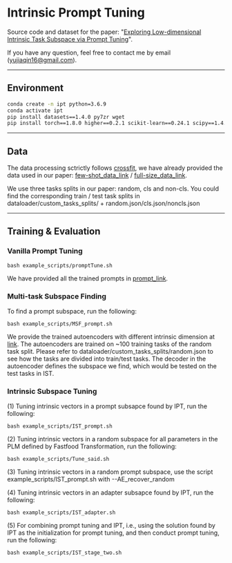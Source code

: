 # Intrinsic Prompt Tuning

Source code and dataset for the paper: "[Exploring Low-dimensional Intrinsic Task Subspace via Prompt Tuning](https://arxiv.org/abs/2110.07867)".

If you have any question, feel free to contact me by email (yujiaqin16@gmail.com).

***
## Environment

```bash
conda create -n ipt python=3.6.9
conda activate ipt
pip install datasets==1.4.0 py7zr wget
pip install torch==1.8.0 higher==0.2.1 scikit-learn==0.24.1 scipy==1.4.1 rouge==1.0.0 transformers==4.9.0 h5py==3.1.0 numpy==1.19.5
```
***
## Data

The data processing sctrictly follows [crossfit](https://github.com/INK-USC/CrossFit), we have already provided the data used in our paper: [few-shot_data_link](https://drive.google.com/file/d/1gooRoE81crfSa5iodzYCkQcGTJVTFEBu/view?usp=sharing) / [full-size_data_link](https://cloud.tsinghua.edu.cn/f/23dee716b51f45988c2f/?dl=1).

We use three tasks splits in our paper: random, cls and non-cls. You could find the corresponding train / test task splits in dataloader/custom_tasks_splits/ + random.json/cls.json/noncls.json

***
## Training & Evaluation 

### Vanilla Prompt Tuning
```shell
bash example_scripts/promptTune.sh
```

We have provided all the trained prompts in [prompt_link](https://cloud.tsinghua.edu.cn/f/e85b9604def14f4e8455/?dl=1).

### Multi-task Subspace Finding
To find a prompt subspace, run the following:
```shell
bash example_scripts/MSF_prompt.sh
```
We provide the trained autoencoders with different intrinsic dimension at [link](https://cloud.tsinghua.edu.cn/d/73b7c3e3d6f945f597ea/). The autoencoders are trained on ~100 training tasks of the random task split. Please refer to dataloader/custom_tasks_splits/random.json to see how the tasks are divided into train/test tasks. The decoder in the autoencoder defines the subspace we find, which would be tested on the test tasks in IST.

### Intrinsic Subspace Tuning
(1) Tuning intrinsic vectors in a prompt subsapce found by IPT, run the following: 
```shell
bash example_scripts/IST_prompt.sh
```

(2) Tuning intrinsic vectors in a random subspace for all parameters in the PLM defined by Fastfood Transformation, run the following:
```shell
bash example_scripts/Tune_said.sh
```

(3) Tuning intrinsic vectors in a random prompt subspace, use the script example_scripts/IST_prompt.sh with --AE_recover_random

(4) Tuning intrinsic vectors in an adapter subsapce found by IPT, run the following:
```shell
bash example_scripts/IST_adapter.sh
```

(5) For combining prompt tuning and IPT, i.e., using the solution found by IPT as the initialization for prompt tuning, and then conduct prompt tuning, run the following:
```shell
bash example_scripts/IST_stage_two.sh
```